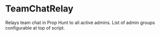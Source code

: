 # TeamChatRelay

Relays team chat in Prop Hunt to all active admins. List of admin groups configurable at top of script.
